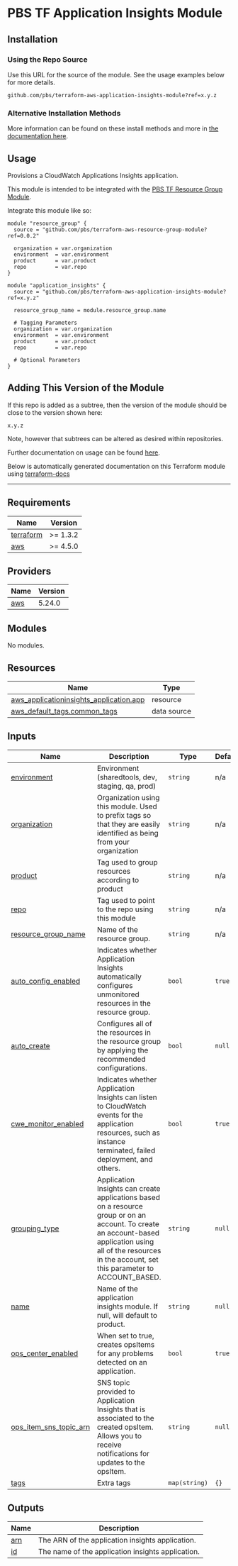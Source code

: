 # PBS TF Application Insights Module

## Installation

### Using the Repo Source

Use this URL for the source of the module. See the usage examples below for more details.

```hcl
github.com/pbs/terraform-aws-application-insights-module?ref=x.y.z
```

### Alternative Installation Methods

More information can be found on these install methods and more in [the documentation here](./docs/general/install).

## Usage

Provisions a CloudWatch Applications Insights application.

This module is intended to be integrated with the [PBS TF Resource Group Module](https://github.com/pbs/terraform-aws-resource-group-module).

Integrate this module like so:

```hcl
module "resource_group" {
  source = "github.com/pbs/terraform-aws-resource-group-module?ref=0.0.2"

  organization = var.organization
  environment  = var.environment
  product      = var.product
  repo         = var.repo
}

module "application_insights" {
  source = "github.com/pbs/terraform-aws-application-insights-module?ref=x.y.z"

  resource_group_name = module.resource_group.name

  # Tagging Parameters
  organization = var.organization
  environment  = var.environment
  product      = var.product
  repo         = var.repo

  # Optional Parameters
}
```

## Adding This Version of the Module

If this repo is added as a subtree, then the version of the module should be close to the version shown here:

`x.y.z`

Note, however that subtrees can be altered as desired within repositories.

Further documentation on usage can be found [here](./docs).

Below is automatically generated documentation on this Terraform module using [terraform-docs][terraform-docs]

---

[terraform-docs]: https://github.com/terraform-docs/terraform-docs

## Requirements

| Name | Version |
|------|---------|
| <a name="requirement_terraform"></a> [terraform](#requirement\_terraform) | >= 1.3.2 |
| <a name="requirement_aws"></a> [aws](#requirement\_aws) | >= 4.5.0 |

## Providers

| Name | Version |
|------|---------|
| <a name="provider_aws"></a> [aws](#provider\_aws) | 5.24.0 |

## Modules

No modules.

## Resources

| Name | Type |
|------|------|
| [aws_applicationinsights_application.app](https://registry.terraform.io/providers/hashicorp/aws/latest/docs/resources/applicationinsights_application) | resource |
| [aws_default_tags.common_tags](https://registry.terraform.io/providers/hashicorp/aws/latest/docs/data-sources/default_tags) | data source |

## Inputs

| Name | Description | Type | Default | Required |
|------|-------------|------|---------|:--------:|
| <a name="input_environment"></a> [environment](#input\_environment) | Environment (sharedtools, dev, staging, qa, prod) | `string` | n/a | yes |
| <a name="input_organization"></a> [organization](#input\_organization) | Organization using this module. Used to prefix tags so that they are easily identified as being from your organization | `string` | n/a | yes |
| <a name="input_product"></a> [product](#input\_product) | Tag used to group resources according to product | `string` | n/a | yes |
| <a name="input_repo"></a> [repo](#input\_repo) | Tag used to point to the repo using this module | `string` | n/a | yes |
| <a name="input_resource_group_name"></a> [resource\_group\_name](#input\_resource\_group\_name) | Name of the resource group. | `string` | n/a | yes |
| <a name="input_auto_config_enabled"></a> [auto\_config\_enabled](#input\_auto\_config\_enabled) | Indicates whether Application Insights automatically configures unmonitored resources in the resource group. | `bool` | `true` | no |
| <a name="input_auto_create"></a> [auto\_create](#input\_auto\_create) | Configures all of the resources in the resource group by applying the recommended configurations. | `bool` | `null` | no |
| <a name="input_cwe_monitor_enabled"></a> [cwe\_monitor\_enabled](#input\_cwe\_monitor\_enabled) | Indicates whether Application Insights can listen to CloudWatch events for the application resources, such as instance terminated, failed deployment, and others. | `bool` | `true` | no |
| <a name="input_grouping_type"></a> [grouping\_type](#input\_grouping\_type) | Application Insights can create applications based on a resource group or on an account. To create an account-based application using all of the resources in the account, set this parameter to ACCOUNT\_BASED. | `string` | `null` | no |
| <a name="input_name"></a> [name](#input\_name) | Name of the application insights module. If null, will default to product. | `string` | `null` | no |
| <a name="input_ops_center_enabled"></a> [ops\_center\_enabled](#input\_ops\_center\_enabled) | When set to true, creates opsItems for any problems detected on an application. | `bool` | `true` | no |
| <a name="input_ops_item_sns_topic_arn"></a> [ops\_item\_sns\_topic\_arn](#input\_ops\_item\_sns\_topic\_arn) | SNS topic provided to Application Insights that is associated to the created opsItem. Allows you to receive notifications for updates to the opsItem. | `string` | `null` | no |
| <a name="input_tags"></a> [tags](#input\_tags) | Extra tags | `map(string)` | `{}` | no |

## Outputs

| Name | Description |
|------|-------------|
| <a name="output_arn"></a> [arn](#output\_arn) | The ARN of the application insights application. |
| <a name="output_id"></a> [id](#output\_id) | The name of the application insights application. |
